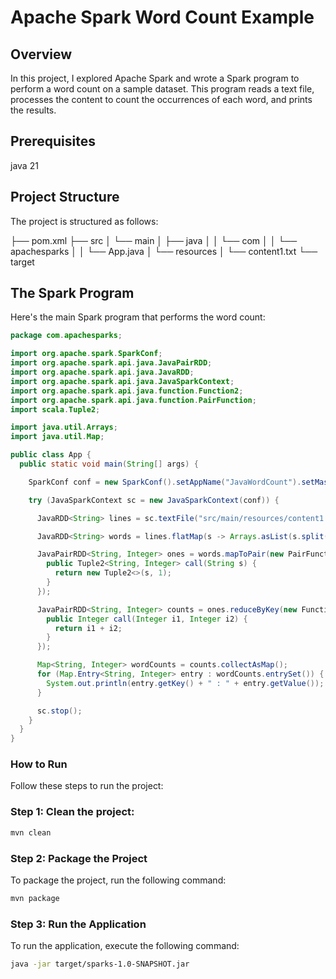 # Apache Spark Word Count Example

## Overview

In this project, I explored Apache Spark and wrote a Spark program to perform a word count on a sample dataset. This program reads a text file, processes the content to count the occurrences of each word, and prints the results.

## Prerequisites

java 21

## Project Structure

The project is structured as follows:

├── pom.xml
├── src
│ └── main
│ ├── java
│ │ └── com
│ │ └── apachesparks
│ │ └── App.java
│ └── resources
│ └── content1.txt
└── target

## The Spark Program

Here's the main Spark program that performs the word count:

```java
package com.apachesparks;

import org.apache.spark.SparkConf;
import org.apache.spark.api.java.JavaPairRDD;
import org.apache.spark.api.java.JavaRDD;
import org.apache.spark.api.java.JavaSparkContext;
import org.apache.spark.api.java.function.Function2;
import org.apache.spark.api.java.function.PairFunction;
import scala.Tuple2;

import java.util.Arrays;
import java.util.Map;

public class App {
  public static void main(String[] args) {

    SparkConf conf = new SparkConf().setAppName("JavaWordCount").setMaster("local");

    try (JavaSparkContext sc = new JavaSparkContext(conf)) {

      JavaRDD<String> lines = sc.textFile("src/main/resources/content1.txt");

      JavaRDD<String> words = lines.flatMap(s -> Arrays.asList(s.split(" ")).iterator());

      JavaPairRDD<String, Integer> ones = words.mapToPair(new PairFunction<String, String, Integer>() {
        public Tuple2<String, Integer> call(String s) {
          return new Tuple2<>(s, 1);
        }
      });

      JavaPairRDD<String, Integer> counts = ones.reduceByKey(new Function2<Integer, Integer, Integer>() {
        public Integer call(Integer i1, Integer i2) {
          return i1 + i2;
        }
      });

      Map<String, Integer> wordCounts = counts.collectAsMap();
      for (Map.Entry<String, Integer> entry : wordCounts.entrySet()) {
        System.out.println(entry.getKey() + " : " + entry.getValue());
      }

      sc.stop();
    }
  }
}

```

### How to Run

Follow these steps to run the project:

### Step 1: Clean the project:

```sh
mvn clean
```

### Step 2: Package the Project

To package the project, run the following command:

```sh
mvn package

```

### Step 3: Run the Application

To run the application, execute the following command:

```sh
java -jar target/sparks-1.0-SNAPSHOT.jar

```
